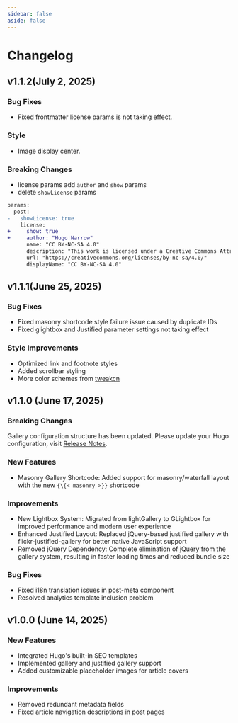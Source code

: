 ```yaml
---
sidebar: false
aside: false
---
```


# Changelog

## v1.1.2(July 2, 2025)
### Bug Fixes
- Fixed frontmatter license params is not taking effect.

### Style
- Image display center.

### Breaking Changes
- license params add `author` and `show` params
- delete `showLicense` params

```diff
params:
  post:
-   showLicense: true
    license:
+     show: true
+     author: "Hugo Narrow"
      name: "CC BY-NC-SA 4.0"
      description: "This work is licensed under a Creative Commons Attribution-NonCommercial-ShareAlike 4.0 International License. Please attribute the source, use non-commercially, and maintain the same license."
      url: "https://creativecommons.org/licenses/by-nc-sa/4.0/"
      displayName: "CC BY-NC-SA 4.0"

```

## v1.1.1(June 25, 2025)
### Bug Fixes
- Fixed masonry shortcode style failure issue caused by duplicate IDs
- Fixed glightbox and Justified parameter settings not taking effect

### Style Improvements
- Optimized link and footnote styles
- Added scrollbar styling
- More color schemes from [tweakcn](https://tweakcn.com/)

## v1.1.0 (June 17, 2025)

### Breaking Changes
Gallery configuration structure has been updated. Please update your Hugo configuration, visit [Release Notes](https://github.com/tom2almighty/hugo-narrow/releases/tag/v1.1.0).
### New Features
- Masonry Gallery Shortcode: Added support for masonry/waterfall layout with the new `{\{< masonry >}}` shortcode

### Improvements
- New Lightbox System: Migrated from lightGallery to GLightbox for improved performance and modern user experience
- Enhanced Justified Layout: Replaced jQuery-based justified gallery with flickr-justified-gallery for better native JavaScript support
- Removed jQuery Dependency: Complete elimination of jQuery from the gallery system, resulting in faster loading times and reduced bundle size

### Bug Fixes
- Fixed i18n translation issues in post-meta component
- Resolved analytics template inclusion problem

## v1.0.0 (June 14, 2025)
### New Features
- Integrated Hugo's built-in SEO templates
- Implemented gallery and justified gallery support
- Added customizable placeholder images for article covers

### Improvements
- Removed redundant metadata fields
- Fixed article navigation descriptions in post pages
